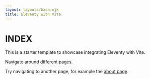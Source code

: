 ```yaml
---
layout: layouts/base.njk
title: Eleventy with Vite
---
```


# INDEX

This is a starter template to showcase integrating Eleventy with Vite.

Navigate around different pages.

Try navigating  to another page, for example the [about page](/about).

<div id="react-root"></div>


